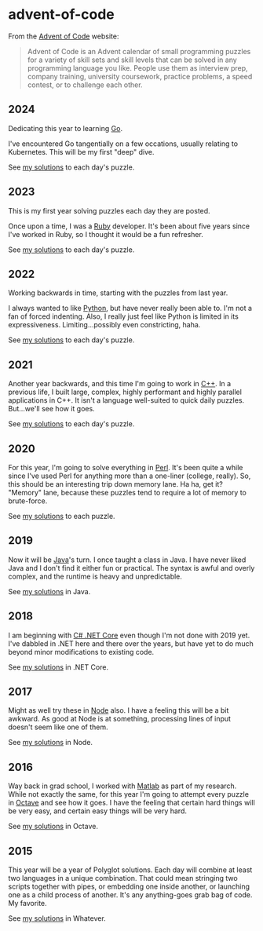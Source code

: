 # advent-of-code
From the [Advent of Code](https://adventofcode.com/) website:
>Advent of Code is an Advent calendar of small programming puzzles for a variety of skill sets
>and skill levels that can be solved in any programming language you like. People use them as
>interview prep, company training, university coursework, practice problems, a speed contest,
>or to challenge each other.

## 2024
Dedicating this year to learning [Go](https://go.dev/).

I've encountered Go tangentially on a few occations, usually relating to Kubernetes. This will be my first "deep" dive.

See [my solutions](2024) to each day's puzzle.

## 2023
This is my first year solving puzzles each day they are posted.

Once upon a time, I was a [Ruby](https://www.ruby-lang.org/en/) developer. It's been about
five years since I've worked in Ruby, so I thought it would be a fun refresher.

See [my solutions](2023) to each day's puzzle.

## 2022
Working backwards in time, starting with the puzzles from last year.

I always wanted to like [Python](https://www.python.org/), but have never really been able
to. I'm not a fan of forced indenting. Also, I really just feel like Python is limited in
its expressiveness. Limiting...possibly even constricting, haha.

See [my solutions](2022) to each day's puzzle.

## 2021
Another year backwards, and this time I'm going to work in [C++](https://cplusplus.com/). In a
previous life, I built large, complex, highly performant and highly parallel applications in C++.
It isn't a language well-suited to quick daily puzzles. But...we'll see how it goes.

See [my solutions](2021) to each day's puzzle.

## 2020
For this year, I'm going to solve everything in [Perl](https://perl.org). It's been quite a
while since I've used Perl for anything more than a one-liner (college, really). So, this
should be an interesting trip down memory lane. Ha ha, get it? "Memory" lane, because these
puzzles tend to require a lot of memory to brute-force.

See [my solutions](2020) to each puzzle.

## 2019
Now it will be [Java](https://www.java.com/en/)'s turn. I once taught a class in Java. I have
never liked Java and I don't find it either fun or practical. The syntax is awful and overly
complex, and the runtime is heavy and unpredictable.

See [my solutions](2019) in Java.

## 2018
I am beginning with [C# .NET Core](https://dotnet.microsoft.com/en-us/languages/csharp) even though
I'm not done with 2019 yet. I've dabbled in .NET here and there over the years, but have yet to
do much beyond minor modifications to existing code.

See [my solutions](2018) in .NET Core.

## 2017
Might as well try these in [Node](https://nodejs.org/) also. I have a feeling this will be a bit
awkward. As good at Node is at something, processing lines of input doesn't seem like one of
them.

See [my solutions](2017) in Node.

## 2016
Way back in grad school, I worked with [Matlab](https://www.mathworks.com/products/matlab.html) as
part of my research. While not exactly the same, for this year I'm going to attempt every puzzle
in [Octave](https://octave.org/) and see how it goes. I have the feeling that certain hard things
will be very easy, and certain easy things will be very hard.

See [my solutions](2016) in Octave.

## 2015
This year will be a year of Polyglot solutions. Each day will combine at least two languages in
a unique combination. That could mean stringing two scripts together with pipes, or embedding
one inside another, or launching one as a child process of another. It's any anything-goes grab
bag of code. My favorite.

See [my solutions](2015) in Whatever.
